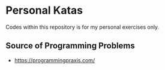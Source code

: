 # Personal Katas

Codes within this repository is for my personal exercises only.

## Source of Programming Problems
 - https://programmingpraxis.com/